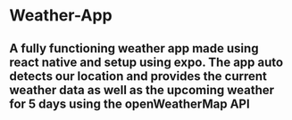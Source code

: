 # Weather-App
## A fully functioning weather app made using react native and setup using expo. The app auto detects our location and provides the current weather data as well as the upcoming weather for 5 days using the openWeatherMap API
